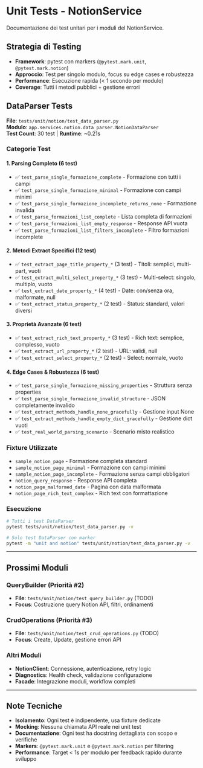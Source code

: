 # Unit Tests - NotionService

Documentazione dei test unitari per i moduli del NotionService.

## Strategia di Testing

- **Framework**: pytest con markers (`@pytest.mark.unit`, `@pytest.mark.notion`)
- **Approccio**: Test per singolo modulo, focus su edge cases e robustezza
- **Performance**: Esecuzione rapida (< 1 secondo per modulo)
- **Coverage**: Tutti i metodi pubblici + gestione errori

## DataParser Tests

**File**: `tests/unit/notion/test_data_parser.py`  
**Modulo**: `app.services.notion.data_parser.NotionDataParser`  
**Test Count**: 30 test | **Runtime**: ~0.21s

### Categorie Test

#### 1. Parsing Completo (6 test)
- ✅ `test_parse_single_formazione_complete` - Formazione con tutti i campi
- ✅ `test_parse_single_formazione_minimal` - Formazione con campi minimi
- ✅ `test_parse_single_formazione_incomplete_returns_none` - Formazione invalida
- ✅ `test_parse_formazioni_list_complete` - Lista completa di formazioni
- ✅ `test_parse_formazioni_list_empty_response` - Response API vuota
- ✅ `test_parse_formazioni_list_filters_incomplete` - Filtro formazioni incomplete

#### 2. Metodi Extract Specifici (12 test)
- ✅ `test_extract_page_title_property_*` (3 test) - Titoli: semplici, multi-part, vuoti
- ✅ `test_extract_multi_select_property_*` (3 test) - Multi-select: singolo, multiplo, vuoto
- ✅ `test_extract_date_property_*` (4 test) - Date: con/senza ora, malformate, null
- ✅ `test_extract_status_property_*` (2 test) - Status: standard, valori diversi

#### 3. Proprietà Avanzate (6 test)
- ✅ `test_extract_rich_text_property_*` (3 test) - Rich text: semplice, complesso, vuoto
- ✅ `test_extract_url_property_*` (2 test) - URL: validi, null
- ✅ `test_extract_select_property_*` (2 test) - Select: normale, vuoto

#### 4. Edge Cases & Robustezza (6 test)
- ✅ `test_parse_single_formazione_missing_properties` - Struttura senza properties
- ✅ `test_parse_single_formazione_invalid_structure` - JSON completamente invalido
- ✅ `test_extract_methods_handle_none_gracefully` - Gestione input None
- ✅ `test_extract_methods_handle_empty_dict_gracefully` - Gestione dict vuoti
- ✅ `test_real_world_parsing_scenario` - Scenario misto realistico

### Fixture Utilizzate
- `sample_notion_page` - Formazione completa standard
- `sample_notion_page_minimal` - Formazione con campi minimi
- `sample_notion_page_incomplete` - Formazione senza campi obbligatori
- `notion_query_response` - Response API completa
- `notion_page_malformed_date` - Pagina con data malformata
- `notion_page_rich_text_complex` - Rich text con formattazione

### Esecuzione
```bash
# Tutti i test DataParser
pytest tests/unit/notion/test_data_parser.py -v

# Solo test DataParser con marker
pytest -m "unit and notion" tests/unit/notion/test_data_parser.py -v
```

---

## Prossimi Moduli

### QueryBuilder (Priorità #2)
- **File**: `tests/unit/notion/test_query_builder.py` (TODO)
- **Focus**: Costruzione query Notion API, filtri, ordinamenti

### CrudOperations (Priorità #3)
- **File**: `tests/unit/notion/test_crud_operations.py` (TODO)
- **Focus**: Create, Update, gestione errori API

### Altri Moduli
- **NotionClient**: Connessione, autenticazione, retry logic
- **Diagnostics**: Health check, validazione configurazione
- **Facade**: Integrazione moduli, workflow completi

---

## Note Tecniche

- **Isolamento**: Ogni test è indipendente, usa fixture dedicate
- **Mocking**: Nessuna chiamata API reale nei unit test
- **Documentazione**: Ogni test ha docstring dettagliata con scopo e verifiche
- **Markers**: `@pytest.mark.unit` e `@pytest.mark.notion` per filtering
- **Performance**: Target < 1s per modulo per feedback rapido durante sviluppo